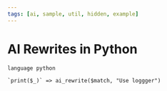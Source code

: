 ```yaml
---
tags: [ai, sample, util, hidden, example]
---
```


# AI Rewrites in Python

```grit
language python

`print($_)` => ai_rewrite($match, "Use loggger")
```
